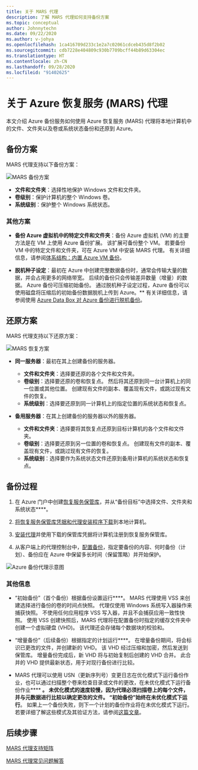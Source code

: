 ```yaml
---
title: 关于 MARS 代理
description: 了解 MARS 代理如何支持备份方案
ms.topic: conceptual
author: Johnnytechn
ms.date: 09/22/2020
ms.author: v-johya
ms.openlocfilehash: 1ca416709d233c1e2a7c02061cdceb435d8f2b02
ms.sourcegitcommit: cdb7228e404809c930b7709bcff44b89d63304ec
ms.translationtype: HT
ms.contentlocale: zh-CN
ms.lasthandoff: 09/28/2020
ms.locfileid: "91402625"
---
```

# <a name="about-the-azure-recovery-services-mars-agent"></a>关于 Azure 恢复服务 (MARS) 代理

本文介绍 Azure 备份服务如何使用 Azure 恢复服务 (MARS) 代理将本地计算机中的文件、文件夹以及卷或系统状态备份和还原到 Azure。

## <a name="backup-scenarios"></a>备份方案

MARS 代理支持以下备份方案：

![MARS 备份方案](./media/backup-try-azure-backup-in-10-mins/backup-scenarios.png)

- **文件和文件夹**：选择性地保护 Windows 文件和文件夹。
- **卷级别**：保护计算机的整个 Windows 卷。
- **系统级别**：保护整个 Windows 系统状态。

### <a name="additional-scenarios"></a>其他方案

- **备份 Azure 虚拟机中的特定文件和文件夹**：备份 Azure 虚拟机 (VM) 的主要方法是在 VM 上使用 Azure 备份扩展。 该扩展可备份整个 VM。 若要备份 VM 中的特定文件和文件夹，可在 Azure VM 中安装 MARS 代理。 有关详细信息，请参阅[体系结构：内置 Azure VM 备份](./backup-architecture.md#architecture-built-in-azure-vm-backup)。

- **脱机种子设定**：最初在 Azure 中创建完整数据备份时，通常会传输大量的数据，并会占用更多的网络带宽。 后续的备份只会传输差异数量（增量）的数据。 Azure 备份可压缩初始备份。 通过脱机种子设定过程，Azure 备份可以使用磁盘将压缩后的初始备份数据脱机上传到 Azure。** 有关详细信息，请参阅使用 [Azure Data Box 对 Azure 备份进行脱机备份](offline-backup-azure-data-box.md)。

## <a name="restore-scenarios"></a>还原方案

MARS 代理支持以下还原方案：

![MARS 恢复方案](./media/backup-try-azure-backup-in-10-mins/restore-scenarios.png)

- **同一服务器**：最初在其上创建备份的服务器。
  - **文件和文件夹**：选择要还原的各个文件和文件夹。
  - **卷级别**：选择要还原的卷和恢复点。 然后将其还原到同一台计算机上的同一位置或其他位置。  创建现有文件的副本、覆盖现有文件，或跳过现有文件的恢复。
  - **系统级别**：选择要还原到同一计算机上的指定位置的系统状态和恢复点。

- **备用服务器**：在其上创建备份的服务器以外的服务器。
  - **文件和文件夹**：选择要将其恢复点还原到目标计算机的各个文件和文件夹。
  - **卷级别**：选择要还原到另一位置的卷和恢复点。 创建现有文件的副本、覆盖现有文件，或跳过现有文件的恢复。
  - **系统级别**：选择要作为系统状态文件还原到备用计算机的系统状态和恢复点。

## <a name="backup-process"></a>备份过程

1. 在 Azure 门户中创建[恢复服务保管库](install-mars-agent.md#create-a-recovery-services-vault)，并从“备份目标”中选择文件、文件夹和系统状态****。
2. [将恢复服务保管库凭据和代理安装程序下载](./install-mars-agent.md#download-the-mars-agent)到本地计算机。

3. [安装代理](./install-mars-agent.md#install-and-register-the-agent)并使用下载的保管库凭据将计算机注册到恢复服务保管库。
4. 从客户端上的代理控制台中，[配置备份](./backup-windows-with-mars-agent.md#create-a-backup-policy)，指定要备份的内容、何时备份（计划）、备份应在 Azure 中保留多长时间（保留策略）并开始保护。

![Azure 备份代理示意图](./media/backup-try-azure-backup-in-10-mins/backup-process.png)

### <a name="additional-information"></a>其他信息

- “初始备份”（首个备份）根据备份设置运行****。  MARS 代理使用 VSS 来创建选择进行备份的卷的时间点快照。 代理仅使用 Windows 系统写入器操作来捕获快照。 不使用任何应用程序 VSS 写入器，并且不会捕获应用一致性快照。 使用 VSS 创建快照后，MARS 代理将在配置备份时指定的缓存文件夹中创建一个虚拟硬盘 (VHD)。 该代理还会存储每个数据块的校验和。

- “增量备份”（后续备份）根据指定的计划运行****。 在增量备份期间，将会标识已更改的文件，并创建新的 VHD。 该 VHD 经过压缩和加密，然后发送到保管库。 增量备份完成后，新 VHD 将与初始复制后创建的 VHD 合并。 此合并的 VHD 提供最新状态，用于对现行备份进行比较。

- MARS 代理可以使用 USN（更新序列号）变更日志在优化模式下运行备份作业，也可以通过扫描整个卷来检查目录或文件的更改，在未优化模式下运行备份作业**** ****。 未优化模式的速度较慢，因为代理必须扫描卷上的每个文件，并与元数据进行比较以确定更改的文件。  “初始备份”始终在未优化模式下运行****。 如果上一个备份失败，则下一个计划的备份作业将在未优化模式下运行。 若要详细了解这些模式及其验证方法，请参阅[这篇文章](backup-azure-troubleshoot-slow-backup-performance-issue.md#cause-backup-job-running-in-unoptimized-mode)。

## <a name="next-steps"></a>后续步骤

[MARS 代理支持矩阵](./backup-support-matrix-mars-agent.md)

[MARS 代理常见问题解答](./backup-azure-file-folder-backup-faq.md)

